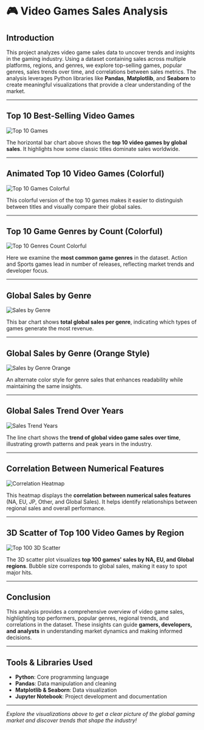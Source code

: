 # 🎮 Video Games Sales Analysis

## Introduction
This project analyzes video game sales data to uncover trends and insights in the gaming industry. Using a dataset containing sales across multiple platforms, regions, and genres, we explore top-selling games, popular genres, sales trends over time, and correlations between sales metrics. The analysis leverages Python libraries like **Pandas**, **Matplotlib**, and **Seaborn** to create meaningful visualizations that provide a clear understanding of the market.

---

## Top 10 Best-Selling Video Games

![Top 10 Games](assets/images/top10_games.png)

The horizontal bar chart above shows the **top 10 video games by global sales**. It highlights how some classic titles dominate sales worldwide.

---

## Animated Top 10 Video Games (Colorful)

![Top 10 Games Colorful](assets/images/top10_games_colorful.png)

This colorful version of the top 10 games makes it easier to distinguish between titles and visually compare their global sales.

---

## Top 10 Game Genres by Count (Colorful)

![Top 10 Genres Count Colorful](assets/images/top10_genres_count_colorful.png)

Here we examine the **most common game genres** in the dataset. Action and Sports games lead in number of releases, reflecting market trends and developer focus.

---

## Global Sales by Genre

![Sales by Genre](assets/images/sales_by_genre.png)

This bar chart shows **total global sales per genre**, indicating which types of games generate the most revenue.  

---

## Global Sales by Genre (Orange Style)

![Sales by Genre Orange](assets/images/sales_by_genre_orange.png)

An alternate color style for genre sales that enhances readability while maintaining the same insights.

---

## Global Sales Trend Over Years

![Sales Trend Years](assets/images/sales_trend_years.png)

The line chart shows the **trend of global video game sales over time**, illustrating growth patterns and peak years in the industry.

---

## Correlation Between Numerical Features

![Correlation Heatmap](assets/images/correlation_heatmap.png)

This heatmap displays the **correlation between numerical sales features** (NA, EU, JP, Other, and Global Sales). It helps identify relationships between regional sales and overall performance.

---

## 3D Scatter of Top 100 Video Games by Region

![Top 100 3D Scatter](assets/images/top100_3d_scatter.png)

The 3D scatter plot visualizes **top 100 games' sales by NA, EU, and Global regions**. Bubble size corresponds to global sales, making it easy to spot major hits.

---

## Conclusion

This analysis provides a comprehensive overview of video game sales, highlighting top performers, popular genres, regional trends, and correlations in the dataset. These insights can guide **gamers, developers, and analysts** in understanding market dynamics and making informed decisions.

---

## Tools & Libraries Used

- **Python**: Core programming language
- **Pandas**: Data manipulation and cleaning
- **Matplotlib & Seaborn**: Data visualization
- **Jupyter Notebook**: Project development and documentation

---

*Explore the visualizations above to get a clear picture of the global gaming market and discover trends that shape the industry!*
